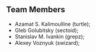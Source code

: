 Team Members
------------

* Azamat S. Kalimoulline (turtle);
* Gleb Golubitsky (sectoid);
* Stanislav M. Ivankin (grepz);
* Alexey Voznyuk (swizard);
